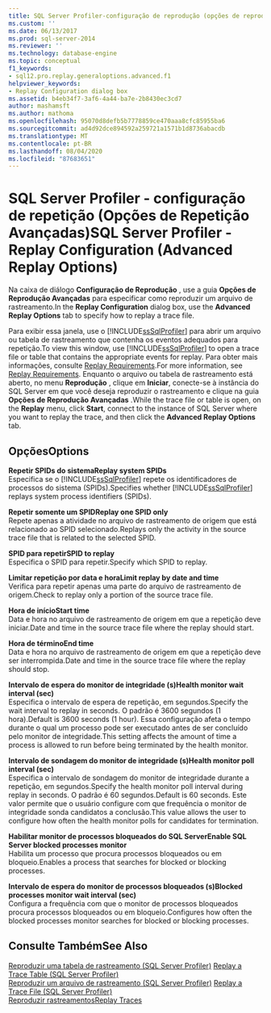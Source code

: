 ```yaml
---
title: SQL Server Profiler-configuração de reprodução (opções de reprodução avançadas) | Microsoft Docs
ms.custom: ''
ms.date: 06/13/2017
ms.prod: sql-server-2014
ms.reviewer: ''
ms.technology: database-engine
ms.topic: conceptual
f1_keywords:
- sql12.pro.replay.generaloptions.advanced.f1
helpviewer_keywords:
- Replay Configuration dialog box
ms.assetid: b4eb34f7-3af6-4a44-ba7e-2b8430ec3cd7
author: mashamsft
ms.author: mathoma
ms.openlocfilehash: 95070d8defb5b7778859ce470aaa8cfc85955ba6
ms.sourcegitcommit: ad4d92dce894592a259721a1571b1d8736abacdb
ms.translationtype: MT
ms.contentlocale: pt-BR
ms.lasthandoff: 08/04/2020
ms.locfileid: "87683651"
---
```

# <a name="sql-server-profiler---replay-configuration-advanced-replay-options"></a><span data-ttu-id="cc4f7-102">SQL Server Profiler - configuração de repetição (Opções de Repetição Avançadas)</span><span class="sxs-lookup"><span data-stu-id="cc4f7-102">SQL Server Profiler - Replay Configuration (Advanced Replay Options)</span></span>
  <span data-ttu-id="cc4f7-103">Na caixa de diálogo **Configuração de Reprodução** , use a guia **Opções de Reprodução Avançadas** para especificar como reproduzir um arquivo de rastreamento.</span><span class="sxs-lookup"><span data-stu-id="cc4f7-103">In the **Replay Configuration** dialog box, use the **Advanced Replay Options** tab to specify how to replay a trace file.</span></span>  
  
 <span data-ttu-id="cc4f7-104">Para exibir essa janela, use o [!INCLUDE[ssSqlProfiler](../includes/sssqlprofiler-md.md)] para abrir um arquivo ou tabela de rastreamento que contenha os eventos adequados para repetição.</span><span class="sxs-lookup"><span data-stu-id="cc4f7-104">To view this window, use [!INCLUDE[ssSqlProfiler](../includes/sssqlprofiler-md.md)] to open a trace file or table that contains the appropriate events for replay.</span></span> <span data-ttu-id="cc4f7-105">Para obter mais informações, consulte [Replay Requirements](../tools/sql-server-profiler/replay-requirements.md).</span><span class="sxs-lookup"><span data-stu-id="cc4f7-105">For more information, see [Replay Requirements](../tools/sql-server-profiler/replay-requirements.md).</span></span> <span data-ttu-id="cc4f7-106">Enquanto o arquivo ou tabela de rastreamento está aberto, no menu **Reprodução** , clique em **Iniciar**, conecte-se à instância do SQL Server em que você deseja reproduzir o rastreamento e clique na guia **Opções de Reprodução Avançadas** .</span><span class="sxs-lookup"><span data-stu-id="cc4f7-106">While the trace file or table is open, on the **Replay** menu, click **Start**, connect to the instance of SQL Server where you want to replay the trace, and then click the **Advanced Replay Options** tab.</span></span>  
  
## <a name="options"></a><span data-ttu-id="cc4f7-107">Opções</span><span class="sxs-lookup"><span data-stu-id="cc4f7-107">Options</span></span>  
 <span data-ttu-id="cc4f7-108">**Repetir SPIDs do sistema**</span><span class="sxs-lookup"><span data-stu-id="cc4f7-108">**Replay system SPIDs**</span></span>  
 <span data-ttu-id="cc4f7-109">Especifica se o [!INCLUDE[ssSqlProfiler](../includes/sssqlprofiler-md.md)] repete os identificadores de processos do sistema (SPIDs).</span><span class="sxs-lookup"><span data-stu-id="cc4f7-109">Specifies whether [!INCLUDE[ssSqlProfiler](../includes/sssqlprofiler-md.md)] replays system process identifiers (SPIDs).</span></span>  
  
 <span data-ttu-id="cc4f7-110">**Repetir somente um SPID**</span><span class="sxs-lookup"><span data-stu-id="cc4f7-110">**Replay one SPID only**</span></span>  
 <span data-ttu-id="cc4f7-111">Repete apenas a atividade no arquivo de rastreamento de origem que está relacionado ao SPID selecionado.</span><span class="sxs-lookup"><span data-stu-id="cc4f7-111">Replays only the activity in the source trace file that is related to the selected SPID.</span></span>  
  
 <span data-ttu-id="cc4f7-112">**SPID para repetir**</span><span class="sxs-lookup"><span data-stu-id="cc4f7-112">**SPID to replay**</span></span>  
 <span data-ttu-id="cc4f7-113">Especifica o SPID para repetir.</span><span class="sxs-lookup"><span data-stu-id="cc4f7-113">Specify which SPID to replay.</span></span>  
  
 <span data-ttu-id="cc4f7-114">**Limitar repetição por data e hora**</span><span class="sxs-lookup"><span data-stu-id="cc4f7-114">**Limit replay by date and time**</span></span>  
 <span data-ttu-id="cc4f7-115">Verifica para repetir apenas uma parte do arquivo de rastreamento de origem.</span><span class="sxs-lookup"><span data-stu-id="cc4f7-115">Check to replay only a portion of the source trace file.</span></span>  
  
 <span data-ttu-id="cc4f7-116">**Hora de início**</span><span class="sxs-lookup"><span data-stu-id="cc4f7-116">**Start time**</span></span>  
 <span data-ttu-id="cc4f7-117">Data e hora no arquivo de rastreamento de origem em que a repetição deve iniciar.</span><span class="sxs-lookup"><span data-stu-id="cc4f7-117">Date and time in the source trace file where the replay should start.</span></span>  
  
 <span data-ttu-id="cc4f7-118">**Hora de término**</span><span class="sxs-lookup"><span data-stu-id="cc4f7-118">**End time**</span></span>  
 <span data-ttu-id="cc4f7-119">Data e hora no arquivo de rastreamento de origem em que a repetição deve ser interrompida.</span><span class="sxs-lookup"><span data-stu-id="cc4f7-119">Date and time in the source trace file where the replay should stop.</span></span>  
  
 <span data-ttu-id="cc4f7-120">**Intervalo de espera do monitor de integridade (s)**</span><span class="sxs-lookup"><span data-stu-id="cc4f7-120">**Health monitor wait interval (sec)**</span></span>  
 <span data-ttu-id="cc4f7-121">Especifica o intervalo de espera de repetição, em segundos.</span><span class="sxs-lookup"><span data-stu-id="cc4f7-121">Specify the wait interval to replay in seconds.</span></span> <span data-ttu-id="cc4f7-122">O padrão é 3600 segundos (1 hora).</span><span class="sxs-lookup"><span data-stu-id="cc4f7-122">Default is 3600 seconds (1 hour).</span></span> <span data-ttu-id="cc4f7-123">Essa configuração afeta o tempo durante o qual um processo pode ser executado antes de ser concluído pelo monitor de integridade.</span><span class="sxs-lookup"><span data-stu-id="cc4f7-123">This setting affects the amount of time a process is allowed to run before being terminated by the health monitor.</span></span>  
  
 <span data-ttu-id="cc4f7-124">**Intervalo de sondagem do monitor de integridade (s)**</span><span class="sxs-lookup"><span data-stu-id="cc4f7-124">**Health monitor poll interval (sec)**</span></span>  
 <span data-ttu-id="cc4f7-125">Especifica o intervalo de sondagem do monitor de integridade durante a repetição, em segundos.</span><span class="sxs-lookup"><span data-stu-id="cc4f7-125">Specify the health monitor poll interval during replay in seconds.</span></span> <span data-ttu-id="cc4f7-126">O padrão é 60 segundos.</span><span class="sxs-lookup"><span data-stu-id="cc4f7-126">Default is 60 seconds.</span></span> <span data-ttu-id="cc4f7-127">Este valor permite que o usuário configure com que frequência o monitor de integridade sonda candidatos a conclusão.</span><span class="sxs-lookup"><span data-stu-id="cc4f7-127">This value allows the user to configure how often the health monitor polls for candidates for termination.</span></span>  
  
 <span data-ttu-id="cc4f7-128">**Habilitar monitor de processos bloqueados do SQL Server**</span><span class="sxs-lookup"><span data-stu-id="cc4f7-128">**Enable SQL Server blocked processes monitor**</span></span>  
 <span data-ttu-id="cc4f7-129">Habilita um processo que procura processos bloqueados ou em bloqueio.</span><span class="sxs-lookup"><span data-stu-id="cc4f7-129">Enables a process that searches for blocked or blocking processes.</span></span>  
  
 <span data-ttu-id="cc4f7-130">**Intervalo de espera do monitor de processos bloqueados (s)**</span><span class="sxs-lookup"><span data-stu-id="cc4f7-130">**Blocked processes monitor wait interval (sec)**</span></span>  
 <span data-ttu-id="cc4f7-131">Configura a frequência com que o monitor de processos bloqueados procura processos bloqueados ou em bloqueio.</span><span class="sxs-lookup"><span data-stu-id="cc4f7-131">Configures how often the blocked processes monitor searches for blocked or blocking processes.</span></span>  
  
## <a name="see-also"></a><span data-ttu-id="cc4f7-132">Consulte Também</span><span class="sxs-lookup"><span data-stu-id="cc4f7-132">See Also</span></span>  
 <span data-ttu-id="cc4f7-133">[Reproduzir uma tabela de rastreamento &#40;SQL Server Profiler&#41;](../tools/sql-server-profiler/replay-a-trace-table-sql-server-profiler.md) </span><span class="sxs-lookup"><span data-stu-id="cc4f7-133">[Replay a Trace Table &#40;SQL Server Profiler&#41;](../tools/sql-server-profiler/replay-a-trace-table-sql-server-profiler.md) </span></span>  
 <span data-ttu-id="cc4f7-134">[Reproduzir um arquivo de rastreamento &#40;SQL Server Profiler&#41;](../tools/sql-server-profiler/replay-a-trace-file-sql-server-profiler.md) </span><span class="sxs-lookup"><span data-stu-id="cc4f7-134">[Replay a Trace File &#40;SQL Server Profiler&#41;](../tools/sql-server-profiler/replay-a-trace-file-sql-server-profiler.md) </span></span>  
 [<span data-ttu-id="cc4f7-135">Reproduzir rastreamentos</span><span class="sxs-lookup"><span data-stu-id="cc4f7-135">Replay Traces</span></span>](../tools/sql-server-profiler/replay-traces.md)  
  
  
